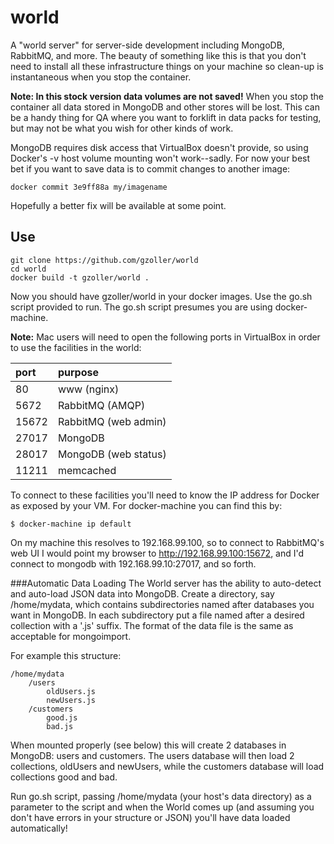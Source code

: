 # world
A "world server" for server-side development including MongoDB, RabbitMQ, and more.  The beauty of something like this is that you don't need to install all these infrastructure things on your machine so clean-up is instantaneous when you stop the container.

**Note: In this stock version data volumes are not saved!**  When you stop the container all data stored in MongoDB and other stores will be lost.  This can be a handy thing for QA where you want to forklift in data packs for testing, but may not be what you wish for other kinds of work.  

MongoDB requires disk access that VirtualBox doesn't provide, so using Docker's -v host volume mounting won't work--sadly.  For now your best bet if you want to save data is to commit changes to another image:

```docker commit 3e9ff88a my/imagename```

Hopefully a better fix will be available at some point. 

## Use
```
git clone https://github.com/gzoller/world
cd world
docker build -t gzoller/world .
```

Now you should have gzoller/world in your docker images.  Use the go.sh script provided to run.  The go.sh script presumes you are using docker-machine.

**Note:**  Mac users will need to open the following ports in VirtualBox in order to use the facilities in the world:

| port  | purpose |
| :------------ |:---------- |
| 80      | www (nginx)
| 5672 | RabbitMQ (AMQP)
| 15672 | RabbitMQ (web admin)
| 27017 | MongoDB
| 28017 | MongoDB (web status)
| 11211 | memcached

To connect to these facilities you'll need to know the IP address for Docker as exposed by your VM.  For docker-machine you can find this by:

```
$ docker-machine ip default
```

On my machine this resolves to 192.168.99.100, so to connect to RabbitMQ's web UI I would point my browser to http://192.168.99.100:15672, and I'd connect to mongodb with 192.168.99.10:27017, and so forth.

###Automatic Data Loading
The World server has the ability to auto-detect and auto-load JSON data into MongoDB.  Create a directory, say /home/mydata, which contains subdirectories named after databases you want in MongoDB.  In each subdirectory put a file named after a desired collection with a '.js' suffix.  The format of the data file is the same as acceptable for mongoimport.

For example this structure:

    /home/mydata
    	/users
    		oldUsers.js
    		newUsers.js
    	/customers
    		good.js
    		bad.js

When mounted properly (see below) this will create 2 databases in MongoDB: users and customers.  The users database will then load 2 collections, oldUsers and newUsers, while the customers database will load collections good and bad.

Run go.sh script, passing /home/mydata (your host's data directory) as a parameter to the script and when the World comes up (and assuming you don't have errors in your structure or JSON) you'll have data loaded automatically!
